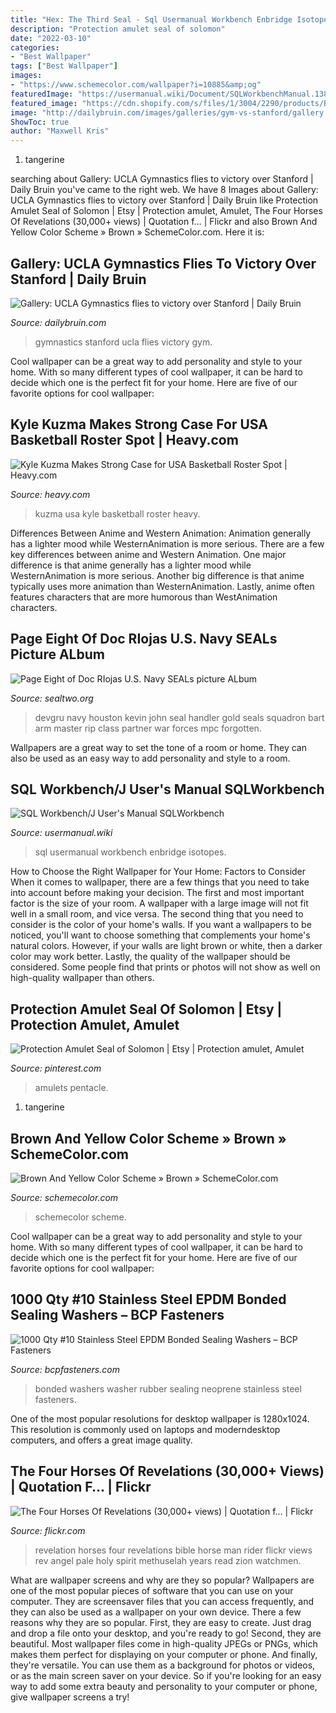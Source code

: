 ```yaml
---
title: "Hex: The Third Seal - Sql Usermanual Workbench Enbridge Isotopes"
description: "Protection amulet seal of solomon"
date: "2022-03-10"
categories:
- "Best Wallpaper"
tags: ["Best Wallpaper"]
images:
- "https://www.schemecolor.com/wallpaper?i=10885&amp;og"
featuredImage: "https://usermanual.wiki/Document/SQLWorkbenchManual.1388874451-User-Guide-Page-1.png"
featured_image: "https://cdn.shopify.com/s/files/1/3004/2290/products/Bonded_Washer_dce277ae-d55e-4711-9a4c-fe58b9fb3f40_1200x1200.jpg?v=1544106766"
image: "http://dailybruin.com/images/galleries/gym-vs-stanford/gallery.sp_.gym_.MC4_.jpg"
ShowToc: true
author: "Maxwell Kris"
---
```



1. tangerine 

	

		
searching about Gallery: UCLA Gymnastics flies to victory over Stanford | Daily Bruin you've came to the right web. We have 8 Images about Gallery: UCLA Gymnastics flies to victory over Stanford | Daily Bruin like Protection Amulet Seal of Solomon | Etsy | Protection amulet, Amulet, The Four Horses Of Revelations (30,000+ views) | Quotation f… | Flickr and also Brown And Yellow Color Scheme » Brown » SchemeColor.com. Here it is:
		
    
## Gallery: UCLA Gymnastics Flies To Victory Over Stanford | Daily Bruin

<img loading=lazy src="http://dailybruin.com/images/galleries/gym-vs-stanford/gallery.sp_.gym_.MC4_.jpg" onerror="this.onerror=null;this.src='https://tse2.mm.bing.net/th?id=OIP.rLiP22vzWF9L1onWx4mEcgHaJt&amp;pid=15.1';" alt="Gallery: UCLA Gymnastics flies to victory over Stanford | Daily Bruin">

_Source: dailybruin.com_

>gymnastics stanford ucla flies victory gym. 

	

Cool wallpaper can be a great way to add personality and style to your home. With so many different types of cool wallpaper, it can be hard to decide which one is the perfect fit for your home. Here are five of our favorite options for cool wallpaper: 

    
## Kyle Kuzma Makes Strong Case For USA Basketball Roster Spot | Heavy.com

<img loading=lazy src="https://heavy.com/wp-content/uploads/2019/08/kyle-kuzma-usa-basketball-roster-1-e1566060383874.jpg?quality=65&amp;strip=all" onerror="this.onerror=null;this.src='https://tse2.mm.bing.net/th?id=OIP.v3NxfYRMF-X3t9kzEulb-AHaEK&amp;pid=15.1';" alt="Kyle Kuzma Makes Strong Case for USA Basketball Roster Spot | Heavy.com">

_Source: heavy.com_

>kuzma usa kyle basketball roster heavy. 

	

Differences Between Anime and Western Animation: Animation generally has a lighter mood while WesternAnimation is more serious.
There are a few key differences between anime and Western Animation. One major difference is that anime generally has a lighter mood while WesternAnimation is more serious. Another big difference is that anime typically uses more animation than WesternAnimation. Lastly, anime often features characters that are more humorous than WestAnimation characters.

    
## Page Eight Of Doc RIojas U.S. Navy SEALs Picture ALbum

<img loading=lazy src="https://www.sealtwo.org/page08/KevinHoustonANDk9ANDgal.jpg" onerror="this.onerror=null;this.src='https://tse1.mm.bing.net/th?id=OIP.7ckAKnn6bFK_CpMhYT1CfQHaFz&amp;pid=15.1';" alt="Page Eight of Doc RIojas U.S. Navy SEALs picture ALbum">

_Source: sealtwo.org_

>devgru navy houston kevin john seal handler gold seals squadron bart arm master rip class partner war forces mpc forgotten. 

	

Wallpapers are a great way to set the tone of a room or home. They can also be used as an easy way to add personality and style to a room.

    
## SQL Workbench/J User&#039;s Manual SQLWorkbench

<img loading=lazy src="https://usermanual.wiki/Document/SQLWorkbenchManual.1388874451-User-Guide-Page-1.png" onerror="this.onerror=null;this.src='https://tse1.mm.bing.net/th?id=OIP.iokH55LeR3lHk2r-t7iIBwHaLW&amp;pid=15.1';" alt="SQL Workbench/J User&#039;s Manual SQLWorkbench">

_Source: usermanual.wiki_

>sql usermanual workbench enbridge isotopes. 

	

How to Choose the Right Wallpaper for Your Home: Factors to Consider
When it comes to wallpaper, there are a few things that you need to take into account before making your decision. The first and most important factor is the size of your room. A wallpaper with a large image will not fit well in a small room, and vice versa. 
The second thing that you need to consider is the color of your home's walls. If you want a wallpapers to be noticed, you'll want to choose something that complements your home's natural colors. However, if your walls are light brown or white, then a darker color may work better. 
Lastly, the quality of the wallpaper should be considered. Some people find that prints or photos will not show as well on high-quality wallpaper than others.

    
## Protection Amulet Seal Of Solomon | Etsy | Protection Amulet, Amulet

<img loading=lazy src="https://i.pinimg.com/736x/29/11/6c/29116cd68e05db94c74f21049e5183ed.jpg" onerror="this.onerror=null;this.src='https://tse1.mm.bing.net/th?id=OIP.-ROkcva_fCi6yNdd7y3SQQHaJ3&amp;pid=15.1';" alt="Protection Amulet Seal of Solomon | Etsy | Protection amulet, Amulet">

_Source: pinterest.com_

>amulets pentacle. 

	

1. tangerine 

    
## Brown And Yellow Color Scheme » Brown » SchemeColor.com

<img loading=lazy src="https://www.schemecolor.com/wallpaper?i=10885&amp;og" onerror="this.onerror=null;this.src='https://tse2.mm.bing.net/th?id=OIP.ktKXO5B24RAuljoT32j23gHaD4&amp;pid=15.1';" alt="Brown And Yellow Color Scheme » Brown » SchemeColor.com">

_Source: schemecolor.com_

>schemecolor scheme. 

	

Cool wallpaper can be a great way to add personality and style to your home. With so many different types of cool wallpaper, it can be hard to decide which one is the perfect fit for your home. Here are five of our favorite options for cool wallpaper: 

    
## 1000 Qty #10 Stainless Steel EPDM Bonded Sealing Washers – BCP Fasteners

<img loading=lazy src="https://cdn.shopify.com/s/files/1/3004/2290/products/Bonded_Washer_dce277ae-d55e-4711-9a4c-fe58b9fb3f40_1200x1200.jpg?v=1544106766" onerror="this.onerror=null;this.src='https://tse4.mm.bing.net/th?id=OIP.s2uCsvVF2Nc06DOHxjqQWgHaHa&amp;pid=15.1';" alt="1000 Qty #10 Stainless Steel EPDM Bonded Sealing Washers – BCP Fasteners">

_Source: bcpfasteners.com_

>bonded washers washer rubber sealing neoprene stainless steel fasteners. 

	

One of the most popular resolutions for desktop wallpaper is 1280x1024. This resolution is commonly used on laptops and moderndesktop computers, and offers a great image quality.

    
## The Four Horses Of Revelations (30,000+ Views) | Quotation F… | Flickr

<img loading=lazy src="https://c1.staticflickr.com/1/53/148430226_ade95e2cbc.jpg" onerror="this.onerror=null;this.src='https://tse2.mm.bing.net/th?id=OIP.hOVqWX9PNvH3dDMNBM2GKwHaFj&amp;pid=15.1';" alt="The Four Horses Of Revelations (30,000+ views) | Quotation f… | Flickr">

_Source: flickr.com_

>revelation horses four revelations bible horse man rider flickr views rev angel pale holy spirit methuselah years read zion watchmen. 

	

What are wallpaper screens and why are they so popular?
Wallpapers are one of the most popular pieces of software that you can use on your computer. They are screensaver files that you can access frequently, and they can also be used as a wallpaper on your own device. There a few reasons why they are so popular. First, they are easy to create. Just drag and drop a file onto your desktop, and you're ready to go! Second, they are beautiful. Most wallpaper files come in high-quality JPEGs or PNGs, which makes them perfect for displaying on your computer or phone. And finally, they're versatile. You can use them as a background for photos or videos, or as the main screen saver on your device. So if you're looking for an easy way to add some extra beauty and personality to your computer or phone, give wallpaper screens a try!

